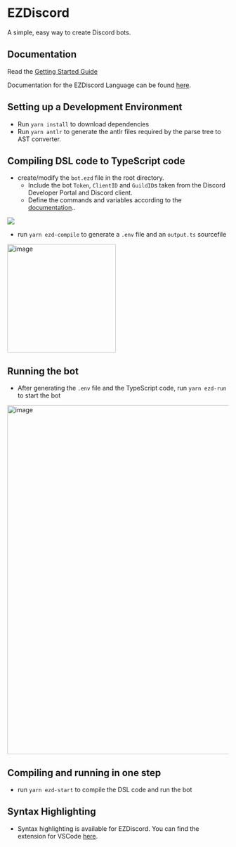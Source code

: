 # EZDiscord

A simple, easy way to create Discord bots.

## Documentation

Read the [Getting Started Guide](https://github.students.cs.ubc.ca/CPSC410-2022W-T1/Project1Group2/wiki/Getting-Started)

Documentation for the EZDiscord Language can be found [here](https://github.students.cs.ubc.ca/CPSC410-2022W-T1/Project1Group2/wiki/Language-Documentation).

## Setting up a Development Environment
- Run `yarn install` to download dependencies
- Run `yarn antlr` to generate the antlr files required by the parse tree to AST converter.

## Compiling DSL code to TypeScript code
- create/modify the `bot.ezd` file in the root directory. 
  - Include the bot `Token`, `ClientID` and `GuildID`s taken from the Discord Developer Portal and Discord client.
  - Define the commands and variables according to the [documentation](https://github.students.cs.ubc.ca/CPSC410-2022W-T1/Project1Group2/wiki/Language-Documentation)..

![](https://media.github.students.cs.ubc.ca/user/10171/files/58805e5c-486e-45d3-8dc0-241148cedb39)

- run `yarn ezd-compile` to generate a `.env` file and an `output.ts` sourcefile
<img width="247" alt="image" src="https://media.github.students.cs.ubc.ca/user/808/files/0efbcdf7-9497-472b-9eb0-4f6c5efd6f8b">

## Running the bot

- After generating the `.env` file and the TypeScript code, run `yarn ezd-run` to start the bot

<img width="795" alt="image" src="https://media.github.students.cs.ubc.ca/user/808/files/31a430ae-652e-49c5-907f-3923db7d5197">

## Compiling and running in one step

- run `yarn ezd-start` to compile the DSL code and run the bot

## Syntax Highlighting

- Syntax highlighting is available for EZDiscord. You can find the extension for VSCode [here](https://marketplace.visualstudio.com/items?itemName=AsadDhorajiwala.ezdiscord-syntax-highlighter).
